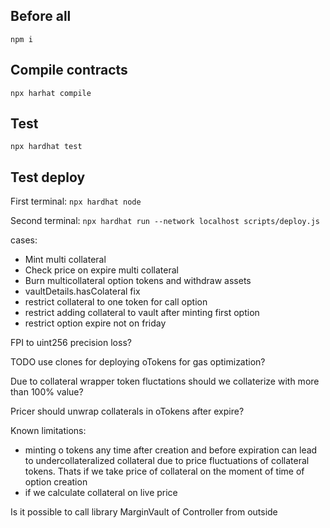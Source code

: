 ## Before all

`npm i`

## Compile contracts

`npx harhat compile`

## Test

`npx hardhat test`

## Test deploy

First terminal:
`npx hardhat node`

Second terminal:
`npx hardhat run --network localhost scripts/deploy.js`

cases:

-   Mint multi collateral
-   Check price on expire multi collateral
-   Burn multicollateral option tokens and withdraw assets
-   vaultDetails.hasColateral fix
-   restrict collateral to one token for call option
-   restrict adding collateral to vault after minting first option
-   restrict option expire not on friday

FPI to uint256 precision loss?

TODO use clones for deploying oTokens for gas optimization?

Due to collateral wrapper token fluctations should we collaterize with more than 100% value?

Pricer should unwrap collaterals in oTokens after expire?

Known limitations:

-   minting o tokens any time after creation and before expiration can lead to undercollateralized collateral due to price fluctuations of collateral tokens. Thats if we take price of collateral on the moment of time of option creation
-   if we calculate collateral on live price

Is it possible to call library MarginVault of Controller from outside
